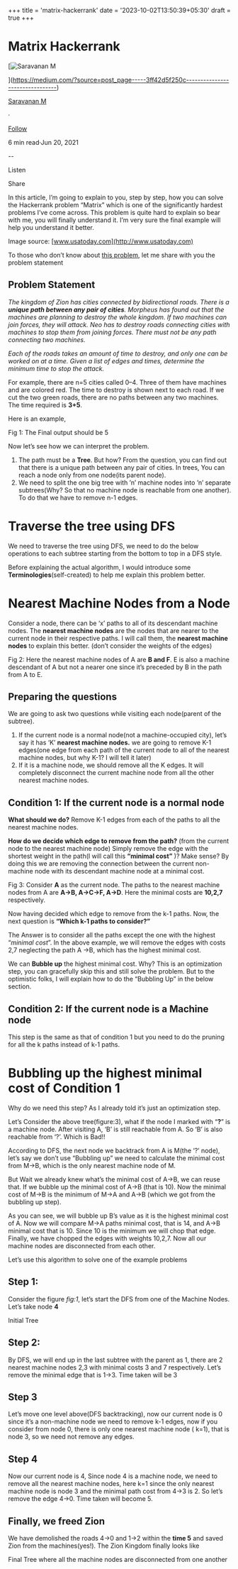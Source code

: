 +++
title = 'matrix-hackerrank'
date = '2023-10-02T13:50:39+05:30'
draft = true 
+++

Matrix Hackerrank
=================

[![Saravanan M](https://miro.medium.com/v2/resize:fill:88:88/1*fSLksJqmsL7E-IcsJXHrkw.jpeg)

](https://medium.com/?source=post_page-----3ff42d5f250c--------------------------------)

[Saravanan M](https://medium.com/?source=post_page-----3ff42d5f250c--------------------------------)

·

[Follow](https://medium.com/m/signin?actionUrl=https%3A%2F%2Fmedium.com%2F_%2Fsubscribe%2Fuser%2F31a87164ab1a&operation=register&redirect=https%3A%2F%2Fimsaravananm.medium.com%2Fmatrix-hackerrank-3ff42d5f250c&user=Saravanan+M&userId=31a87164ab1a&source=post_page-31a87164ab1a----3ff42d5f250c---------------------post_header-----------)

6 min read·Jun 20, 2021

\--

Listen

Share

In this article, I’m going to explain to you, step by step, how you can solve the Hackerrank problem “Matrix” which is one of the significantly hardest problems I’ve come across. This problem is quite hard to explain so bear with me, you will finally understand it. I’m very sure the final example will help you understand it better.

Image source: [www.usatoday.com](http://www.usatoday.com)

To those who don’t know about [this problem](https://www.hackerrank.com/challenges/matrix/problem?h_r=internal-search), let me share with you the problem statement

Problem Statement
-----------------

_The kingdom of Zion has cities connected by bidirectional roads. There is a_ **_unique path between any pair of cities_**_. Morpheus has found out that the machines are planning to destroy the whole kingdom. If two machines can join forces, they will attack. Neo has to destroy roads connecting cities with machines to stop them from joining forces. There must not be any path connecting two machines._

_Each of the roads takes an amount of time to destroy, and only one can be worked on at a time. Given a list of edges and times, determine the minimum time to stop the attack._

For example, there are n=5 cities called 0–4. Three of them have machines and are colored red. The time to destroy is shown next to each road. If we cut the two green roads, there are no paths between any two machines. The time required is **3+5**.

Here is an example,

Fig 1: The Final output should be 5

Now let’s see how we can interpret the problem.

1.  The path must be a **Tree**. But how? From the question, you can find out that there is a unique path between any pair of cities. In trees, You can reach a node only from one node(its parent node).
2.  We need to split the one big tree with ’n’ machine nodes into ’n’ separate subtrees(Why? So that no machine node is reachable from one another). To do that we have to remove n-1 edges.

Traverse the tree using DFS
===========================

We need to traverse the tree using DFS, we need to do the below operations to each subtree starting from the bottom to top in a DFS style.

Before explaining the actual algorithm, I would introduce some **Terminologies**(self-created) to help me explain this problem better.

Nearest Machine Nodes from a Node
=================================

Consider a node, there can be ‘x’ paths to all of its descendant machine nodes. The **nearest machine nodes** are the nodes that are nearer to the current node in their respective paths. I will call them, the **nearest machine nodes** to explain this better. (don’t consider the weights of the edges)

Fig 2: Here the nearest machine nodes of A are **B and F**. E is also a machine descendant of A but not a nearer one since it’s preceded by B in the path from A to E.

Preparing the questions
-----------------------

We are going to ask two questions while visiting each node(parent of the subtree).

1.  If the current node is a normal node(not a machine-occupied city), let’s say it has ‘K’ **nearest machine nodes.** we are going to remove K-1 edges(one edge from each path of the current node to all of the nearest machine nodes, but why K-1? I will tell it later)
2.  If it is a machine node, we should remove all the K edges. It will completely disconnect the current machine node from all the other nearest machine nodes.

Condition 1: If the current node is a normal node
-------------------------------------------------

**What should we do?** Remove K-1 edges from each of the paths to all the nearest machine nodes.

**How do we decide which edge to remove from the path?** (from the current node to the nearest machine node) Simply remove the edge with the shortest weight in the path(I will call this **“minimal cost”** )? Make sense? By doing this we are removing the connection between the current non-machine node with its descendant machine node at a minimal cost.

Fig 3: Consider **A** as the current node. The paths to the nearest machine nodes from A are **A->B, A->C->F, A->D**. Here the minimal costs are **10,2,7** respectively.

Now having decided which edge to remove from the k-1 paths. Now, the next question is **“Which k-1 paths to consider?”**

The Answer is to consider all the paths except the one with the highest “_minimal cost_”. In the above example, we will remove the edges with costs 2,7 neglecting the path A ->B, which has the highest minimal cost.

We can **Bubble up** the highest minimal cost. Why? This is an optimization step, you can gracefully skip this and still solve the problem. But to the optimistic folks, I will explain how to do the “Bubbling Up” in the below section.

Condition 2: If the current node is a Machine node
--------------------------------------------------

This step is the same as that of condition 1 but you need to do the pruning for all the k paths instead of k-1 paths.

Bubbling up the highest minimal cost of Condition 1
===================================================

Why do we need this step? As I already told it’s just an optimization step.

Let’s Consider the above tree(figure:3), what if the node I marked with “**?**” is a machine node. After visiting A, ‘B’ is still reachable from A. So ‘B’ is also reachable from ‘?’. Which is Bad!!

According to DFS, the next node we backtrack from A is M(the ‘?’ node), let’s say we don’t use “Bubbling up” we need to calculate the minimal cost from M->B, which is the only nearest machine node of M.

But Wait we already knew what’s the minimal cost of A->B, we can reuse that. If we bubble up the minimal cost of A->B (that is 10). Now the minimal cost of M->B is the minimum of M->A and A->B (which we got from the bubbling up step).

As you can see, we will bubble up B’s value as it is the highest minimal cost of A. Now we will compare M->A paths minimal cost, that is 14, and A->B minimal cost that is 10. Since 10 is the minimum we will chop that edge. Finally, we have chopped the edges with weights 10,2,7. Now all our machine nodes are disconnected from each other.

Let’s use this algorithm to solve one of the example problems

Step 1:
-------

Consider the figure _fig:1_, let’s start the DFS from one of the Machine Nodes. Let’s take node **4**

Initial Tree

Step 2:
-------

By DFS, we will end up in the last subtree with the parent as 1, there are 2 nearest machine nodes 2,3 with minimal costs 3 and 7 respectively. Let’s remove the minimal edge that is 1->3. Time taken will be 3

Step 3
------

Let’s move one level above(DFS backtracking), now our current node is 0 since it’s a non-machine node we need to remove k-1 edges, now if you consider from node 0, there is only one nearest machine node ( k=1), that is node 3, so we need not remove any edges.

Step 4
------

Now our current node is 4, Since node 4 is a machine node, we need to remove all the nearest machine nodes, here k=1 since the only nearest machine node is node 3 and the minimal path cost from 4->3 is 2. So let’s remove the edge 4->0. Time taken will become 5.

Finally, we freed Zion
----------------------

We have demolished the roads 4->0 and 1->2 within the **time 5** and saved Zion from the machines(yes!). The Zion Kingdom finally looks like

Final Tree where all the machine nodes are disconnected from one another


